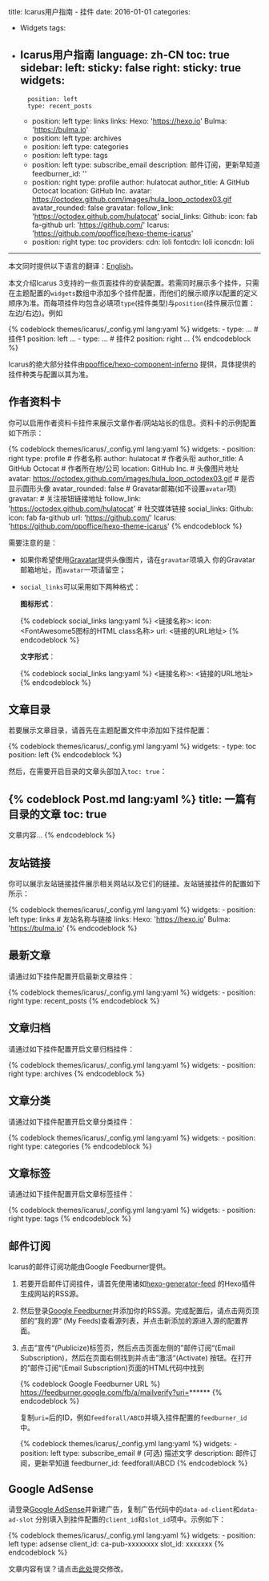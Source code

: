 title: Icarus用户指南 - 挂件
date: 2016-01-01
categories:
- Widgets
tags:
- Icarus用户指南
language: zh-CN
toc: true
sidebar:
    left:
        sticky: false
    right:
        sticky: true
widgets:
    -
        position: left
        type: recent_posts
    -
        position: left
        type: links
        links:
            Hexo: 'https://hexo.io'
            Bulma: 'https://bulma.io'
    -
        position: left
        type: archives
    -
        position: left
        type: categories
    -
        position: left
        type: tags
    -
        position: left
        type: subscribe_email
        description: 邮件订阅，更新早知道
        feedburner_id: ''
    -
        position: right
        type: profile
        author: hulatocat
        author_title: A GitHub Octocat
        location: GitHub Inc.
        avatar: https://octodex.github.com/images/hula_loop_octodex03.gif
        avatar_rounded: false
        gravatar:
        follow_link: 'https://octodex.github.com/hulatocat'
        social_links:
            Github:
                icon: fab fa-github
                url: 'https://github.com/'
            Icarus: 'https://github.com/ppoffice/hexo-theme-icarus'
    -
        position: right
        type: toc
providers:
    cdn: loli
    fontcdn: loli
    iconcdn: loli
---

<div class="notification is-success is-size-6">
本文同时提供以下语言的翻译：<a href="{% post_path en/Widgets %}">English</a>。
</div>

本文介绍Icarus 3支持的一些页面挂件的安装配置。若需同时展示多个挂件，只需在主题配置的`widgets`数组中添加多个挂件配置，而他们的展示顺序以配置的定义顺序为准。而每项挂件均包含必填项`type`(挂件类型)与`position`(挂件展示位置：左边/右边)。例如

{% codeblock themes/icarus/_config.yml lang:yaml %}
widgets:
    -
        type: ... # 挂件1
        position: left
        ...
    -
        type: ... # 挂件2
        position: right
        ...
{% endcodeblock %}

<!-- more -->


<div class="notification is-link is-size-6">

Icarus的绝大部分挂件由[ppoffice/hexo-component-inferno](https://github.com/ppoffice/hexo-component-inferno)
提供，具体提供的挂件种类与配置以其为准。

</div>


## 作者资料卡

你可以启用作者资料卡挂件来展示文章作者/网站站长的信息。资料卡的示例配置如下所示：

{% codeblock themes/icarus/_config.yml lang:yaml %}
widgets:
    -
        position: right
        type: profile
        # 作者名称
        author: hulatocat
        # 作者头衔
        author_title: A GitHub Octocat
        # 作者所在地/公司
        location: GitHub Inc.
        # 头像图片地址
        avatar: https://octodex.github.com/images/hula_loop_octodex03.gif
        # 是否显示圆形头像
        avatar_rounded: false
        # Gravatar邮箱(如不设置`avatar`项)
        gravatar:
        # 关注按钮链接地址
        follow_link: 'https://octodex.github.com/hulatocat'
        # 社交媒体链接
        social_links:
            Github:
                icon: fab fa-github
                url: 'https://github.com/'
            Icarus: 'https://github.com/ppoffice/hexo-theme-icarus'
{% endcodeblock %}

需要注意的是：

- 如果你希望使用[Gravatar](https://en.gravatar.com/)提供头像图片，请在`gravatar`项填入
  你的Gravatar邮箱地址，而`avatar`一项请留空；
- `social_links`可以采用如下两种格式：

    **图标形式**：

    {% codeblock social_links lang:yaml %}
    <链接名称>:
        icon: <FontAwesome5图标的HTML class名称>
        url: <链接的URL地址>
    {% endcodeblock %}

    **文字形式**：

    {% codeblock social_links lang:yaml %}
    <链接名称>: <链接的URL地址>
    {% endcodeblock %}


## 文章目录

若要展示文章目录，请首先在主题配置文件中添加如下挂件配置：

{% codeblock themes/icarus/_config.yml lang:yaml %}
widgets:
    -
        type: toc
        position: left
{% endcodeblock %}

然后，在需要开启目录的文章头部加入`toc: true`：

{% codeblock Post.md lang:yaml %}
title: 一篇有目录的文章
toc: true
---
文章内容...
{% endcodeblock %}


## 友站链接

你可以展示友站链接挂件展示相关网站以及它们的链接。友站链接挂件的配置如下所示：

{% codeblock themes/icarus/_config.yml lang:yaml %}
widgets:
    -
        position: left
        type: links
        # 友站名称与链接
        links:
            Hexo: 'https://hexo.io'
            Bulma: 'https://bulma.io'
{% endcodeblock %}


## 最新文章

请通过如下挂件配置开启最新文章挂件：

{% codeblock themes/icarus/_config.yml lang:yaml %}
widgets:
    -
        position: right
        type: recent_posts
{% endcodeblock %}


## 文章归档

请通过如下挂件配置开启文章归档挂件：

{% codeblock themes/icarus/_config.yml lang:yaml %}
widgets:
    -
        position: right
        type: archives
{% endcodeblock %}


## 文章分类

请通过如下挂件配置开启文章分类挂件：

{% codeblock themes/icarus/_config.yml lang:yaml %}
widgets:
    -
        position: right
        type: categories
{% endcodeblock %}


## 文章标签

请通过如下挂件配置开启文章标签挂件：

{% codeblock themes/icarus/_config.yml lang:yaml %}
widgets:
    -
        position: right
        type: tags
{% endcodeblock %}


## 邮件订阅

Icarus的邮件订阅功能由Google Feedburner提供。

1. 若要开启邮件订阅挂件，请首先使用诸如[hexo-generator-feed](https://github.com/hexojs/hexo-generator-feed)
   的Hexo插件生成网站的RSS源。

2. 然后登录[Google Feedburner](https://feedburner.google.com)并添加你的RSS源。完成配置后，请点击网页顶部的”我的源“
   (My Feeds)查看源列表，并点击新添加的源进入源的配置界面。

3. 点击”宣传“(Publicize)标签页，然后点击页面左侧的”邮件订阅“(Email Subscription)，然后在页面右侧找到并点击”激活“(Activate)
   按钮。在打开的”邮件订阅“(Email Subscription)页面的HTML代码中找到

   {% codeblock Google Feedburner URL %}
   https://feedburner.google.com/fb/a/mailverify?uri=******
   {% endcodeblock %}

   复制`uri=`后的ID，例如`feedforall/ABCD`并填入挂件配置的`feedburner_id`中。

    {% codeblock themes/icarus/_config.yml lang:yaml %}
    widgets:
        -
            position: left
            type: subscribe_email
            # (可选) 描述文字
            description: 邮件订阅，更新早知道
            feedburner_id: feedforall/ABCD
    {% endcodeblock %}


## Google AdSense

请登录[Google AdSense](https://www.google.com/adsense)并新建广告，复制广告代码中的`data-ad-client`和`data-ad-slot`
分别填入到挂件配置的`client_id`和`slot_id`项中。示例如下：

{% codeblock themes/icarus/_config.yml lang:yaml %}
widgets:
    -
        position: left
        type: adsense
        client_id: ca-pub-xxxxxxxx
        slot_id: xxxxxxx
{% endcodeblock %}


<div class="notification is-warning is-size-6">
文章内容有误？请点击<a href="https://github.com/ppoffice/hexo-theme-icarus/edit/site/source/_posts/zh-CN/Widgets.md">此处</a>提交修改。
</div>
